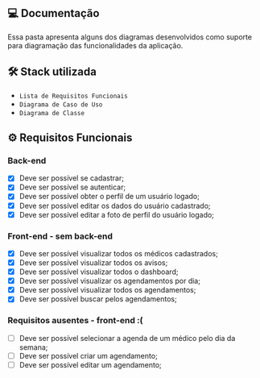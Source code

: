 ## 💻 Documentação

Essa pasta apresenta alguns dos diagramas desenvolvidos como suporte para diagramação das funcionalidades da aplicação. 

## 🛠 Stack utilizada
* `Lista de Requisitos Funcionais` 
* `Diagrama de Caso de Uso`
* `Diagrama de Classe`

## ⚙️ Requisitos Funcionais
### Back-end
- [x] Deve ser possível se cadastrar;
- [x] Deve ser possível se autenticar;
- [x] Deve ser possível obter o perfil de um usuário logado;
- [x] Deve ser possível editar os dados do usuário cadastrado;
- [x] Deve ser possível editar a foto de perfil do usuário logado;

### Front-end - sem back-end
- [x] Deve ser possível visualizar todos os médicos cadastrados;
- [x] Deve ser possível visualizar todos os avisos;
- [x] Deve ser possível visualizar todos o dashboard;
- [x] Deve ser possível visualizar os agendamentos por dia;
- [x] Deve ser possível visualizar todos os agendamentos;
- [x] Deve ser possível buscar pelos agendamentos;

### Requisitos ausentes - front-end :(
- [ ] Deve ser possível selecionar a agenda de um médico pelo dia da semana;
- [ ] Deve ser possível criar um agendamento;
- [ ] Deve ser possível editar um agendamento;
